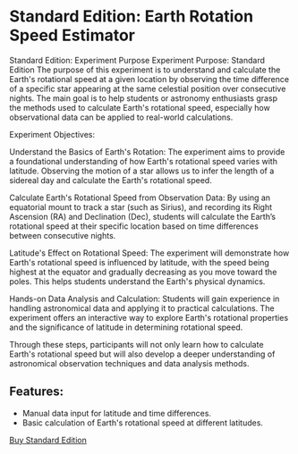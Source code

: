 # Standard Edition: Earth Rotation Speed Estimator

Standard Edition: Experiment Purpose
Experiment Purpose: Standard Edition
The purpose of this experiment is to understand and calculate the Earth's rotational speed at a given location by observing the time difference of a specific star appearing at the same celestial position over consecutive nights. The main goal is to help students or astronomy enthusiasts grasp the methods used to calculate Earth's rotational speed, especially how observational data can be applied to real-world calculations.

Experiment Objectives:

Understand the Basics of Earth's Rotation: The experiment aims to provide a foundational understanding of how Earth's rotational speed varies with latitude. Observing the motion of a star allows us to infer the length of a sidereal day and calculate the Earth's rotational speed.

Calculate Earth's Rotational Speed from Observation Data: By using an equatorial mount to track a star (such as Sirius), and recording its Right Ascension (RA) and Declination (Dec), students will calculate the Earth’s rotational speed at their specific location based on time differences between consecutive nights.

Latitude's Effect on Rotational Speed: The experiment will demonstrate how Earth's rotational speed is influenced by latitude, with the speed being highest at the equator and gradually decreasing as you move toward the poles. This helps students understand the Earth's physical dynamics.

Hands-on Data Analysis and Calculation: Students will gain experience in handling astronomical data and applying it to practical calculations. The experiment offers an interactive way to explore Earth's rotational properties and the significance of latitude in determining rotational speed.

Through these steps, participants will not only learn how to calculate Earth's rotational speed but will also develop a deeper understanding of astronomical observation techniques and data analysis methods.


## Features:
- Manual data input for latitude and time differences.
- Basic calculation of Earth's rotational speed at different latitudes.

[Buy Standard Edition](https://gumroad.com/l/standard-edition)

